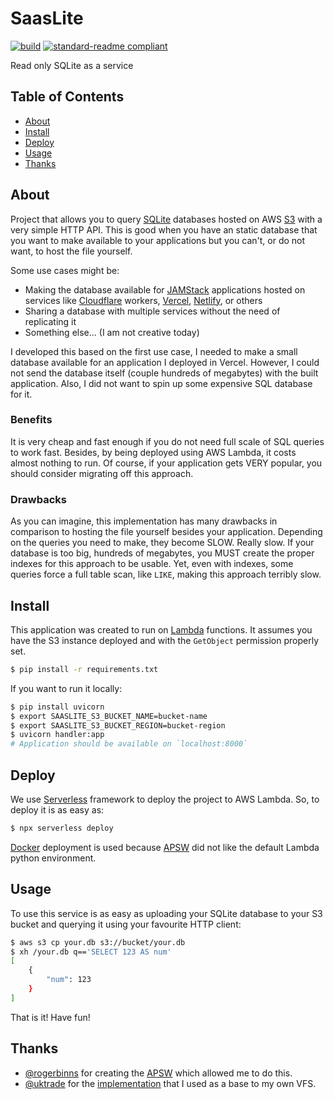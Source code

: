 # SaasLite

[![build](https://github.com/meyer1994/saaslite/actions/workflows/build.yml/badge.svg)](https://github.com/meyer1994/saaslite/actions/workflows/build.yml)
[![standard-readme compliant](https://img.shields.io/badge/readme%20style-standard-brightgreen.svg?style=flat-square)](https://github.com/RichardLitt/standard-readme)

Read only SQLite as a service

## Table of Contents

- [About](#about)
- [Install](#install)
- [Deploy](#deploy)
- [Usage](#usage)
- [Thanks](#thanks)

## About

Project that allows you to query [SQLite][1] databases hosted on AWS [S3][2]
with a very simple HTTP API. This is good when you have an static database that
you want to make available to your applications but you can't, or do not want,
to host the file yourself.

Some use cases might be:

- Making the database available for [JAMStack][3] applications hosted on
services like [Cloudflare][4] workers, [Vercel][5], [Netlify][6], or others
- Sharing a database with multiple services without the need of replicating it
- Something else... (I am not creative today)

I developed this based on the first use case, I needed to make a small database
available for an application I deployed in Vercel. However, I could not send the
database itself (couple hundreds of megabytes) with the built application. Also,
I did not want to spin up some expensive SQL database for it.

### Benefits

It is very cheap and fast enough if you do not need full scale of SQL queries
to work fast. Besides, by being deployed using AWS Lambda, it costs almost
nothing to run. Of course, if your application gets VERY popular, you should
consider migrating off this approach.

### Drawbacks

As you can imagine, this implementation has many drawbacks in comparison to
hosting the file yourself besides your application. Depending on the queries
you need to make, they become SLOW. Really slow. If your database is too big,
hundreds of megabytes, you MUST create the proper indexes for this approach to
be usable. Yet, even with indexes, some queries force a full table scan, like
`LIKE`, making this approach terribly slow.

## Install

This application was created to run on [Lambda][7] functions. It assumes you
have the S3 instance deployed and with the `GetObject` permission properly set.

```sh
$ pip install -r requirements.txt
```

If you want to run it locally:

```sh
$ pip install uvicorn
$ export SAASLITE_S3_BUCKET_NAME=bucket-name
$ export SAASLITE_S3_BUCKET_REGION=bucket-region
$ uvicorn handler:app
# Application should be available on `localhost:8000`
```

## Deploy

We use [Serverless][8] framework to deploy the project to AWS Lambda. So, to
deploy it is as easy as:

```sh
$ npx serverless deploy
```

[Docker][9] deployment is used because [APSW][10] did not like the default
Lambda python environment.

## Usage

To use this service is as easy as uploading your SQLite database to your S3
bucket and querying it using your favourite HTTP client:

```sh
$ aws s3 cp your.db s3://bucket/your.db
$ xh /your.db q=='SELECT 123 AS num'
[
    {
        "num": 123
    }
]
```

That is it! Have fun!

## Thanks

- [@rogerbinns][11] for creating the [APSW][10] which allowed me to
do this.
- [@uktrade][12] for the [implementation][13] that I used as a base to my own
VFS.

[1]: https://sqlite.org/
[2]: https://aws.amazon.com/s3/
[3]: https://jamstack.org/
[4]: https://workers.cloudflare.com/
[5]: https://vercel.com/
[6]: https://www.netlify.com/
[7]: https://aws.amazon.com/lambda/
[8]: https://www.serverless.com/
[9]: https://www.docker.com/
[10]: https://rogerbinns.github.io/apsw/
[11]: https://github.com/rogerbinns
[12]: https://github.com/uktrade/
[13]: https://github.com/uktrade/sqlite-s3vfs
